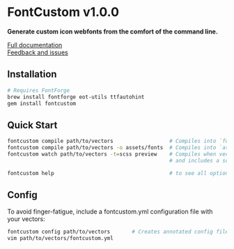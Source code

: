 # FontCustom v1.0.0

**Generate custom icon webfonts from the comfort of the command line.**

[Full documentation](http://fontcustom.com)<br/>
[Feedback and issues](https://github.com/FontCustom/fontcustom/issues)

## Installation

```sh
# Requires FontForge
brew install fontforge eot-utils ttfautohint
gem install fontcustom
```

## Quick Start

```sh
fontcustom compile path/to/vectors                  # Compiles into `fontcustom`
fontcustom compile path/to/vectors -o assets/fonts  # Compiles into `assets/fonts`
fontcustom watch path/to/vectors -t=scss preview    # Compiles when vectors are changed/added/deleted
                                                    # and includes a scss partial and glyph preview

fontcustom help                                     # to see all options
```

## Config

To avoid finger-fatigue, include a fontcustom.yml configuration file with your vectors:

```sh
fontcustom config path/to/vectors       # Creates annotated config file
vim path/to/vectors/fontcustom.yml
```
